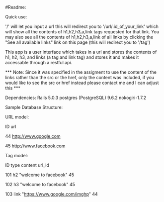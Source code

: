#Readme:

Quick use:

'/' will let you input a url 
this will redirect you to '/url/:id_of_your_link' which will show all the contents of h1,h2,h3,a,link tags requested for that link.
You may also see all the contents of h1,h2,h3,a,link of all links by clicking the "See all available links" link on this page (this will redirect you to '/tag')



This app is a user interface which takes in a url and stores the contents of h1, h2, h3, and links (a tag and link tag) and stores it and makes it accessable through a restful api.

*** Note: Since it was specified in the assigment to use the content of the links rather than the src or the href, only the content was included, if you would like to see the src or href instead please contact me and I can adjust this *** 


Dependencies:
Rails 5.0.3
postgres (PostgreSQL) 9.6.2
nokogiri-1.7.2


Sample Database Structure:

URL model:

ID 		url

44		http://www.google.com

45		http://www.facebook.com


Tag model:

ID 		type	   content 					        	url_id

101		 h2		"welcome to facebook"	  		     45

102		 h3		"welcome to facebook"	  		     45

103		 link	"https://www.google.com/imghp"	 44


